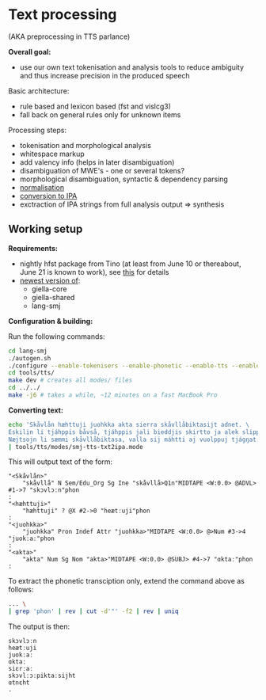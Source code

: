 # Text processing

(AKA preprocessing in TTS parlance)

**Overall goal:**
- use our own text tokenisation and analysis tools to reduce ambiguity and thus increase precision in the produced speech

Basic architecture:
- rule based and lexicon based (fst and vislcg3)
- fall back on general rules only for unknown items

Processing steps:
- tokenisation and morphological analysis
- whitespace markup
- add valency info (helps in later disambiguation)
- disambiguation of MWE's - one or several tokens?
- morphological disambiguation, syntactic & dependency parsing
- [normalisation](normalisation.md)
- [conversion to IPA](Rewrite_to_IPA.md)
- exctraction of IPA strings from full analysis output ⇒ synthesis

## Working setup

**Requirements:**

- nightly hfst package from Tino (at least from June 10 or thereabout, June 21 is known to work), see [this](/infra/compiling_HFST3.html#the-simple-installation-you-download-ready-made-programs) for details
- [newest version of](https://github.com/giellalt):
    - giella-core
    - giella-shared
    - lang-smj

**Configuration & building:**

Run the following commands:

```sh
cd lang-smj
./autogen.sh
./configure --enable-tokenisers --enable-phonetic --enable-tts --enable-custom-fsts
cd tools/tts/
make dev # creates all modes/ files
cd ../../
make -j6 # takes a while, ~12 minutes on a fast MacBook Pro
```

**Converting text:**

```sh
echo 'Skåvlån hæhttuji juohkka akta sierra skåvllåbiktasijt adnet. \
Eskilin li tjáhppis båvså, tjáhppis jali bieddjis skirtto ja alek slippsa. \
Næjtsojn li sæmmi skåvllåbiktasa, valla sij máhtti aj vuolppuj tjágŋat.' \
| tools/tts/modes/smj-tts-txt2ipa.mode
```

This will output text of the form:

```
"<Skåvlån>"
	"skåvllå" N Sem/Edu_Org Sg Ine "skåvllå>Q1n"MIDTAPE <W:0.0> @ADVL> #1->7 "skɔvlɔːn"phon
: 
"<hæhttuji>"
	"hæhttuji" ? @X #2->0 "heætːuji"phon
: 
"<juohkka>"
	"juohkka" Pron Indef Attr "juohkka>"MIDTAPE <W:0.0> @>Num #3->4 "juokːaː"phon
: 
"<akta>"
	"akta" Num Sg Nom "akta>"MIDTAPE <W:0.0> @SUBJ> #4->7 "ɑktaː"phon
: 
```

To extract the phonetic transciption only, extend the command above as follows:

```sh
... \
| grep 'phon' | rev | cut -d'"' -f2 | rev | uniq
```

The output is then:

```
skɔvlɔːn
heætːuji
juokːaː
ɑktaː
siɛrːaː
skɔvlːɔːpiktaːsijht
ɑtnɛht
.
```

